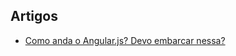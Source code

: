## Artigos

- [Como anda o Angular.js? Devo embarcar nessa?](http://blog.caelum.com.br/como-anda-o-angular-js-devo-embarcar-nessa/)
